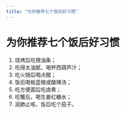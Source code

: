 ```yaml
---
title: "为你推荐七个饭后好习惯"
---
```

# 为你推荐七个饭后好习惯

1. 烧烤后吃根油条；
2. 吃得太油腻，喝杯西葫芦汁；
3. 吃火锅后喝点醋；
4. 饭后喝板蓝根或酸辣汤；
5. 吃方便面后吃卤煮；
6. 吃蟹后，喝生姜红糖水；
7. 润肺止咳，饭后吃个茄子。

